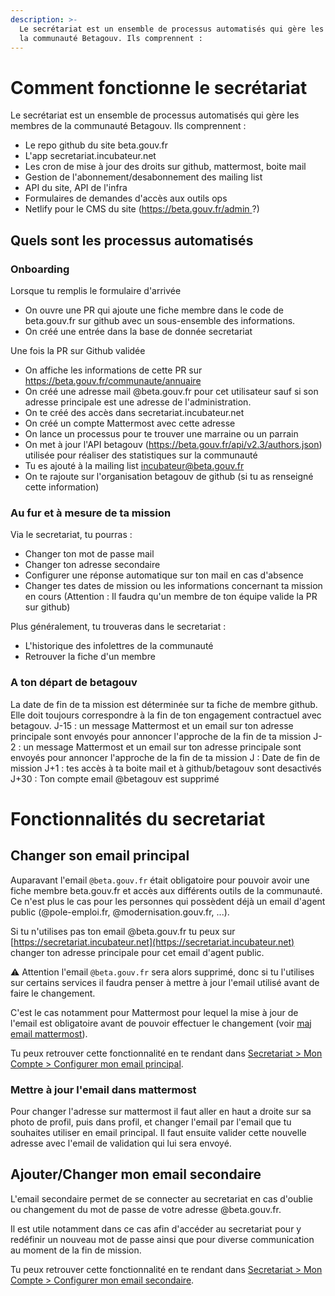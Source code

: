 ```yaml
---
description: >-
  Le secrétariat est un ensemble de processus automatisés qui gère les membres de
  la communauté Betagouv. Ils comprennent :
---
```


# Comment fonctionne le secrétariat

Le secrétariat est un ensemble de processus automatisés qui gère les membres de la communauté Betagouv. Ils comprennent :
* Le repo github du site beta.gouv.fr
* L'app secretariat.incubateur.net
* Les cron de mise à jour des droits sur github, mattermost, boite mail
* Gestion de l'abonnement/desabonnement des mailing list
* API du site, API de l'infra
* Formulaires de demandes d'accès aux outils ops
* Netlify pour le CMS du site ([https://beta.gouv.fr/admin ](https://beta.gouv.fr/admin) ?)

## Quels sont les processus automatisés

### Onboarding
Lorsque tu remplis le formulaire d'arrivée
- On ouvre une PR qui ajoute une fiche membre dans le code de beta.gouv.fr sur github avec un sous-ensemble des informations.
- On créé une entrée dans la base de donnée secretariat

Une fois la PR sur Github validée
- On affiche les informations de cette PR sur https://beta.gouv.fr/communaute/annuaire
- On créé une adresse mail @beta.gouv.fr pour cet utilisateur sauf si son adresse principale est une adresse de l'administration.
- On te créé des accès dans secretariat.incubateur.net
- On créé un compte Mattermost avec cette adresse
- On lance un processus pour te trouver une marraine ou un parrain
- On met à jour l'API betagouv (https://beta.gouv.fr/api/v2.3/authors.json) utilisée pour réaliser des statistiques sur la communauté
- Tu es ajouté à la mailing list incubateur@beta.gouv.fr
- On te rajoute sur l'organisation betagouv de github (si tu as renseigné cette information)

### Au fur et à mesure de ta mission
Via le secretariat, tu pourras :
- Changer ton mot de passe mail
- Changer ton adresse secondaire
- Configurer une réponse automatique sur ton mail en cas d'absence
- Changer tes dates de mission ou les informations concernant ta mission en cours (Attention : Il faudra qu'un membre de ton équipe valide la PR sur github)

Plus généralement, tu trouveras dans le secretariat :
- L'historique des infolettres de la communauté
- Retrouver la fiche d'un membre

### A ton départ de betagouv
La date de fin de ta mission est déterminée sur ta fiche de membre github. Elle doit toujours correspondre à la fin de ton engagement contractuel avec betagouv.
J-15 : un message Mattermost et un email sur ton adresse principale sont envoyés pour annoncer l'approche de la fin de ta mission
J-2 : un message Mattermost et un email sur ton adresse principale sont envoyés pour annoncer l'approche de la fin de ta mission
J : Date de fin de mission
J+1 : tes accès à ta boite mail et à github/betagouv sont desactivés
J+30 : Ton compte email @betagouv est supprimé

# Fonctionnalités du secretariat 

## Changer son email principal

Auparavant l'email `@beta.gouv.fr` était obligatoire pour pouvoir avoir une fiche membre beta.gouv.fr et accès aux différents outils de la communauté.
Ce n'est plus le cas pour les personnes qui possèdent déjà un email d'agent public (@pole-emploi.fr, @modernisation.gouv.fr, ...).

Si tu n'utilises pas ton email @beta.gouv.fr tu peux sur [https://secretariat.incubateur.net](https://secretariat.incubateur.net) changer ton adresse principale pour cet email d'agent public.

⚠️ Attention l'email `@beta.gouv.fr` sera alors supprimé, donc si tu l'utilises sur certains services il faudra penser à mettre à jour l'email utilisé avant de faire le changement.

C'est le cas notamment pour Mattermost pour lequel la mise à jour de l'email est obligatoire avant de pouvoir effectuer le changement (voir [maj email mattermost](#mettre-a-jour-lemail-dans-mattermost)).

Tu peux retrouver cette fonctionnalité en te rendant dans [Secretariat > Mon Compte > Configurer mon email principal](https://secretariat.incubateur.net/account#change-primary-email).

### Mettre à jour l'email dans mattermost

Pour changer l'adresse sur mattermost il faut aller en haut a droite sur sa photo de profil, puis dans profil, et changer l'email par l'email que tu souhaites utiliser en email principal. Il faut ensuite valider cette nouvelle adresse avec l'email de validation qui lui sera envoyé. 

## Ajouter/Changer mon email secondaire

L'email secondaire permet de se connecter au secretariat en cas d'oublie ou changement du mot de passe de votre adresse @beta.gouv.fr. 

Il est utile notamment dans ce cas afin d'accéder au secretariat pour y redéfinir un nouveau mot de passe ainsi que pour diverse communication au moment de la fin de mission.

Tu peux retrouver cette fonctionnalité en te rendant dans [Secretariat > Mon Compte > Configurer mon email secondaire](https://secretariat.incubateur.net/account#change-secondary-email).
